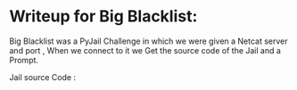 <h1>Writeup for Big Blacklist:</h1>



Big Blacklist was a PyJail Challenge in which we were given a Netcat server and port , When we connect to it we Get the source code of the Jail and a Prompt.

Jail source Code :
```
